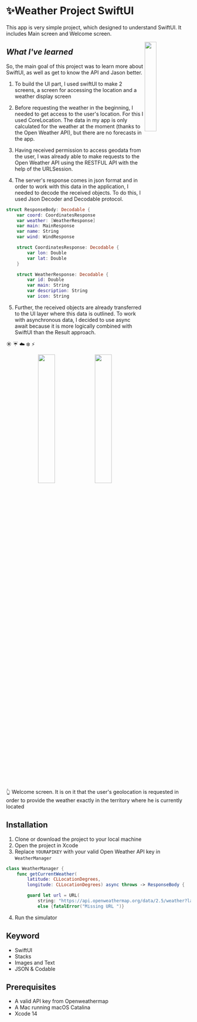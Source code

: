 # :sparkles:Weather Project SwiftUI

This app is very simple project, which designed to understand SwiftUI. It includes Main screen and Welcome screen.

<img align="right" width="25%" src="https://user-images.githubusercontent.com/111228178/192374728-7e917d15-5a3c-4757-a791-cdc950da4cbe.PNG ">


  
 ## *What I've learned* 
  So, the main goal of this project was to learn more about SwiftUI, as well as get to know the API and Jason better.

1. To build the UI part, I used swiftUI to make 2 screens, a screen for accessing the location and a weather display screen

2. Before requesting the weather in the beginning, I needed to get access to the user's location. For this I used CoreLocation. The data in my app is only calculated for the weather at the moment (thanks to the Open Weather API), but there are no forecasts in the app.

 3. Having received permission to access geodata from the user, I was already able to make requests to the Open Weather API using the RESTFUL API with the help of the URLSession.
   
 4. The server's response comes in json format and in order to work with this data in the application, I needed to decode the received objects. To do this, I used Json Decoder and Decodable protocol.

``` swift
struct ResponseBody: Decodable {
    var coord: CoordinatesResponse
    var weather: [WeatherResponse]
    var main: MainResponse
    var name: String
    var wind: WindResponse

    struct CoordinatesResponse: Decodable {
        var lon: Double
        var lat: Double
    }

    struct WeatherResponse: Decodable {
        var id: Double
        var main: String
        var description: String
        var icon: String
```

5. Further, the received objects are already transferred to the UI layer where this data is outlined. To work with asynchronous data, I decided to use async await because it is more logically combined with SwiftUI than the Result approach.

:sunny: :umbrella: :cloud: :snowflake: :zap:


<p align="center" width="100%">
    <img width="30%" src="https://user-images.githubusercontent.com/111228178/192370397-d07cdcbd-e743-41bd-9cef-cbca5ca494f7.PNG">
    <img width="30%" src="https://user-images.githubusercontent.com/111228178/192377179-e3f17129-138a-4828-a985-599991bce52b.PNG">
    
</p>

:point_up_2:   Welcome screen. It is on it that the user's geolocation is requested in order to provide the weather exactly in the territory where he is currently located

## Installation

1. Clone or download the project to your local machine
2. Open the project in Xcode
3. Replace ```YOURAPIKEY``` with your valid Open Weather API key in ```WeatherManager```

``` swift
class WeatherManager {
    func getCurrentWeather(
        latitude: CLLocationDegrees, 
        longitude: CLLocationDegrees) async throws -> ResponseBody {

        guard let url = URL(
            string: "https://api.openweathermap.org/data/2.5/weather?lat=\(latitude)&lon=\(longitude)&appid=\(YOURAPIKEY)&units=metric") 
            else {fatalError("Missing URL ")}
```
4. Run the simulator



## Keyword

* SwiftUI
*  Stacks
*  Images and Text
*  JSON & Codable

## Prerequisites

* A valid API key from Openweathermap
* A Mac running macOS Catalina
* Xcode 14 
